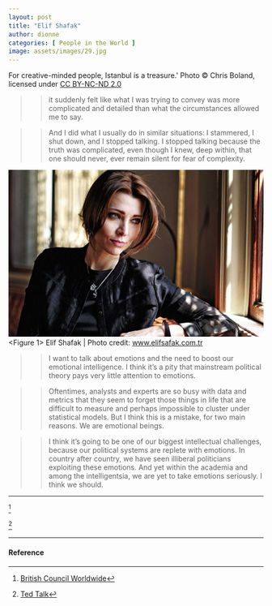 ```yaml
---
layout: post
title: "Elif Shafak"
author: dionne
categories: [ People in the World ]
image: assets/images/29.jpg
---
```


For creative-minded people, Istanbul is a treasure.' Photo © Chris Boland, licensed under [CC BY-NC-ND 2.0](https://creativecommons.org/licenses/by-nc-nd/2.0/)

>> it suddenly felt like what I was trying to convey was more complicated and detailed than what the circumstances allowed me to say.

>> And I did what I usually do in similar situations: I stammered, I shut down, and I stopped talking. I stopped talking because the truth was complicated, even though I knew, deep within, that one should never, ever remain silent for fear of complexity.


![](/assets/images/31.jpg) \<Figure 1> Elif Shafak | Photo credit: www.elifsafak.com.tr


>> I want to talk about emotions and the need to boost our emotional intelligence. I think it’s a pity that mainstream political theory pays very little attention to emotions.

>> Oftentimes, analysts and experts are so busy with data and metrics that they seem to forget those things in life that are difficult to measure and perhaps impossible to cluster under statistical models. But I think this is a mistake, for two main reasons. We are emotional beings.

>> I think it’s going to be one of our biggest intellectual challenges, because our political systems are replete with emotions. In country after country, we have seen illiberal politicians exploiting these emotions. And yet within the academia and among the intelligentsia, we are yet to take emotions seriously. I think we should.


---

[^1]

[^2]

---

#### Reference

[^1]: [British Council Worldwide](https://www.britishcouncil.org/voices-magazine/elif-shafak-writing-english-brings-me-closer-turkey)

[^2]: [Ted Talk](https://www.ted.com/talks/elif_shafak_the_revolutionary_power_of_diverse_thought#t-37432)